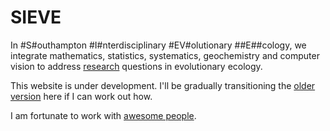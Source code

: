 # SIEVE

In #S#outhampton #I#nterdisciplinary #EV#olutionary ##E##cology, we integrate mathematics, statistics, systematics, geochemistry and computer vision to address [research](https://tomezard.github.io/research) questions in evolutionary ecology.

This website is under development. I'll be gradually transitioning the [older version](http://fusionecology.org/FusionEcology/index.html) here if I can work out how. 

I am fortunate to work with [awesome people](https://tomezard.github.io/team). 

